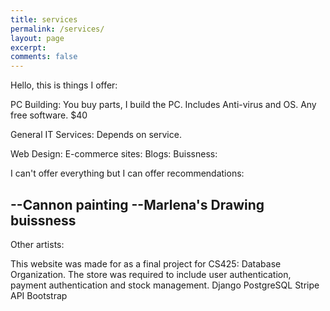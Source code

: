 ```yaml
---
title: services
permalink: /services/
layout: page
excerpt: 
comments: false
---
```


Hello, this is things I offer:

PC Building: 
You buy parts, I build the PC.
Includes Anti-virus and OS.
Any free software.
$40

General IT Services:
Depends on service.

Web Design:
E-commerce sites: 
Blogs: 
Buissness: 


I can't offer everything but I can offer recommendations:

--Cannon painting
--Marlena's Drawing buissness
--

Other artists:


This website was made for as a final project for CS425: Database Organization. The store was required to include user authentication, payment authentication and stock management.
Django
PostgreSQL
Stripe API
Bootstrap
